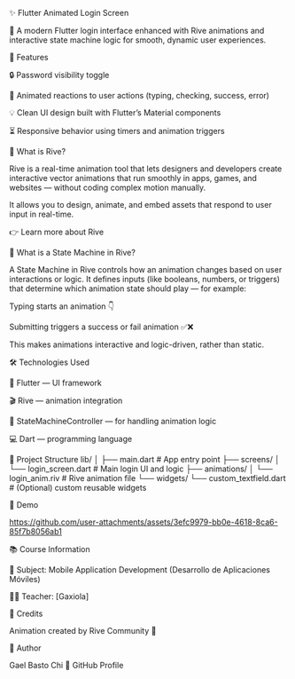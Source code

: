 ✨ Flutter Animated Login Screen

🚀 A modern Flutter login interface enhanced with Rive animations and interactive state machine logic for smooth, dynamic user experiences.

🌟 Features

🔒 Password visibility toggle

👀 Animated reactions to user actions (typing, checking, success, error)

💡 Clean UI design built with Flutter’s Material components

⏳ Responsive behavior using timers and animation triggers

🎨 What is Rive?

Rive is a real-time animation tool that lets designers and developers create interactive vector animations that run smoothly in apps, games, and websites — without coding complex motion manually.

It allows you to design, animate, and embed assets that respond to user input in real-time.

👉 Learn more about Rive

🧠 What is a State Machine in Rive?

A State Machine in Rive controls how an animation changes based on user interactions or logic.
It defines inputs (like booleans, numbers, or triggers) that determine which animation state should play — for example:

Typing starts an animation 👇

Submitting triggers a success or fail animation ✅❌

This makes animations interactive and logic-driven, rather than static.

🛠️ Technologies Used

🧩 Flutter — UI framework

🎬 Rive — animation integration

🧠 StateMachineController — for handling animation logic

💻 Dart — programming language

📁 Project Structure
lib/
│
├── main.dart                # App entry point
├── screens/
│   └── login_screen.dart    # Main login UI and logic
├── animations/
│   └── login_anim.riv       # Rive animation file
└── widgets/
    └── custom_textfield.dart # (Optional) custom reusable widgets

🎥 Demo



https://github.com/user-attachments/assets/3efc9979-bb0e-4618-8ca6-85f7b8056ab1






📚 Course Information

🏫 Subject: Mobile Application Development (Desarrollo de Aplicaciones Móviles)

👨‍🏫 Teacher: [Gaxiola]

🙌 Credits

Animation created by Rive Community
 💖

👤 Author

Gael Basto Chi
🔗 GitHub Profile
